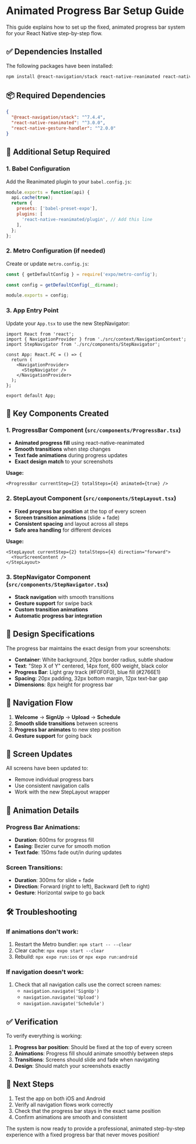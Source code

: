 # Animated Progress Bar Setup Guide

This guide explains how to set up the fixed, animated progress bar system for your React Native step-by-step flow.

## ✅ **Dependencies Installed**

The following packages have been installed:

```bash
npm install @react-navigation/stack react-native-reanimated react-native-gesture-handler --legacy-peer-deps
```

## 📦 **Required Dependencies**

```json
{
  "@react-navigation/stack": "^7.4.4",
  "react-native-reanimated": "^3.0.0",
  "react-native-gesture-handler": "^2.0.0"
}
```

## 🔧 **Additional Setup Required**

### 1. Babel Configuration

Add the Reanimated plugin to your `babel.config.js`:

```javascript
module.exports = function(api) {
  api.cache(true);
  return {
    presets: ['babel-preset-expo'],
    plugins: [
      'react-native-reanimated/plugin', // Add this line
    ],
  };
};
```

### 2. Metro Configuration (if needed)

Create or update `metro.config.js`:

```javascript
const { getDefaultConfig } = require('expo/metro-config');

const config = getDefaultConfig(__dirname);

module.exports = config;
```

### 3. App Entry Point

Update your `App.tsx` to use the new StepNavigator:

```tsx
import React from 'react';
import { NavigationProvider } from './src/context/NavigationContext';
import StepNavigator from './src/components/StepNavigator';

const App: React.FC = () => {
  return (
    <NavigationProvider>
      <StepNavigator />
    </NavigationProvider>
  );
};

export default App;
```

## 🎯 **Key Components Created**

### 1. **ProgressBar Component** (`src/components/ProgressBar.tsx`)

- **Animated progress fill** using react-native-reanimated
- **Smooth transitions** when step changes
- **Text fade animations** during progress updates
- **Exact design match** to your screenshots

**Usage:**
```tsx
<ProgressBar currentStep={2} totalSteps={4} animated={true} />
```

### 2. **StepLayout Component** (`src/components/StepLayout.tsx`)

- **Fixed progress bar position** at the top of every screen
- **Screen transition animations** (slide + fade)
- **Consistent spacing** and layout across all steps
- **Safe area handling** for different devices

**Usage:**
```tsx
<StepLayout currentStep={2} totalSteps={4} direction="forward">
  <YourScreenContent />
</StepLayout>
```

### 3. **StepNavigator Component** (`src/components/StepNavigator.tsx`)

- **Stack navigation** with smooth transitions
- **Gesture support** for swipe back
- **Custom transition animations**
- **Automatic progress bar integration**

## 🎨 **Design Specifications**

The progress bar maintains the exact design from your screenshots:

- **Container**: White background, 20px border radius, subtle shadow
- **Text**: "Step X of Y" centered, 14px font, 600 weight, black color
- **Progress Bar**: Light gray track (#F0F0F0), blue fill (#2766E1)
- **Spacing**: 20px padding, 32px bottom margin, 12px text-bar gap
- **Dimensions**: 8px height for progress bar

## 🚀 **Navigation Flow**

1. **Welcome** → **SignUp** → **Upload** → **Schedule**
2. **Smooth slide transitions** between screens
3. **Progress bar animates** to new step position
4. **Gesture support** for going back

## 📱 **Screen Updates**

All screens have been updated to:
- Remove individual progress bars
- Use consistent navigation calls
- Work with the new StepLayout wrapper

## 🔄 **Animation Details**

### Progress Bar Animations:
- **Duration**: 600ms for progress fill
- **Easing**: Bezier curve for smooth motion
- **Text fade**: 150ms fade out/in during updates

### Screen Transitions:
- **Duration**: 300ms for slide + fade
- **Direction**: Forward (right to left), Backward (left to right)
- **Gesture**: Horizontal swipe to go back

## 🛠 **Troubleshooting**

### If animations don't work:
1. Restart the Metro bundler: `npm start -- --clear`
2. Clear cache: `npx expo start --clear`
3. Rebuild: `npx expo run:ios` or `npx expo run:android`

### If navigation doesn't work:
1. Check that all navigation calls use the correct screen names:
   - `navigation.navigate('SignUp')`
   - `navigation.navigate('Upload')`
   - `navigation.navigate('Schedule')`

## ✅ **Verification**

To verify everything is working:

1. **Progress bar position**: Should be fixed at the top of every screen
2. **Animations**: Progress fill should animate smoothly between steps
3. **Transitions**: Screens should slide and fade when navigating
4. **Design**: Should match your screenshots exactly

## 🎯 **Next Steps**

1. Test the app on both iOS and Android
2. Verify all navigation flows work correctly
3. Check that the progress bar stays in the exact same position
4. Confirm animations are smooth and consistent

The system is now ready to provide a professional, animated step-by-step experience with a fixed progress bar that never moves position! 